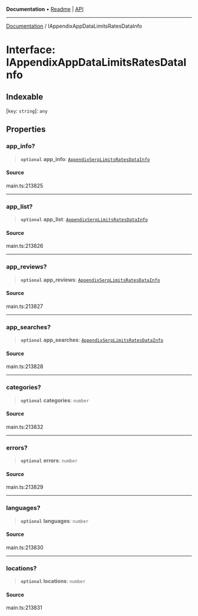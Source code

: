 **Documentation** • [Readme](../README.md) \| [API](../globals.md)

***

[Documentation](../README.md) / IAppendixAppDataLimitsRatesDataInfo

# Interface: IAppendixAppDataLimitsRatesDataInfo

## Indexable

 \[`key`: `string`\]: `any`

## Properties

### app\_info?

> **`optional`** **app\_info**: [`AppendixSerpLimitsRatesDataInfo`](../classes/AppendixSerpLimitsRatesDataInfo.md)

#### Source

main.ts:213825

***

### app\_list?

> **`optional`** **app\_list**: [`AppendixSerpLimitsRatesDataInfo`](../classes/AppendixSerpLimitsRatesDataInfo.md)

#### Source

main.ts:213826

***

### app\_reviews?

> **`optional`** **app\_reviews**: [`AppendixSerpLimitsRatesDataInfo`](../classes/AppendixSerpLimitsRatesDataInfo.md)

#### Source

main.ts:213827

***

### app\_searches?

> **`optional`** **app\_searches**: [`AppendixSerpLimitsRatesDataInfo`](../classes/AppendixSerpLimitsRatesDataInfo.md)

#### Source

main.ts:213828

***

### categories?

> **`optional`** **categories**: `number`

#### Source

main.ts:213832

***

### errors?

> **`optional`** **errors**: `number`

#### Source

main.ts:213829

***

### languages?

> **`optional`** **languages**: `number`

#### Source

main.ts:213830

***

### locations?

> **`optional`** **locations**: `number`

#### Source

main.ts:213831
